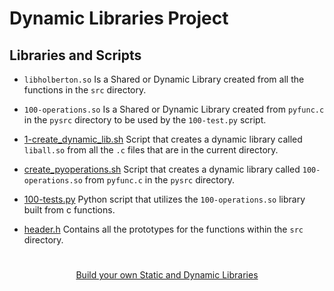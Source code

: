 # Dynamic Libraries Project

## Libraries and Scripts

* `libholberton.so` Is a Shared or Dynamic Library created from all the functions
  in the `src` directory.

* `100-operations.so` Is a Shared or Dynamic Library created from `pyfunc.c` in the `pysrc` directory to be used by the `100-test.py` script.

* [1-create_dynamic_lib.sh](../0x00-c_dynamic_libraries/1-create_dynamic_lib.sh) Script that creates a dynamic library called `liball.so` from all the `.c` files that are in the current directory.

* [create_pyoperations.sh](../0x00-c_dynamic_libraries/create_pyoperations.sh) Script that creates a dynamic library called `100-operations.so` from `pyfunc.c` in the `pysrc` directory.

* [100-tests.py](../0x00-c_dynamic_libraries/100-tests.py) Python script that utilizes the `100-operations.so` library built from c functions.

* [header.h](../0x00-c_dynamic_libraries/holberton.h) Contains all the prototypes for the functions within the `src` directory.

#

<p align="center">
   <a href="https://medium.com/@DamazoAli/creating-libraries-in-linux-d77ae5fa07d9">Build your own Static and Dynamic Libraries</a>
</p>